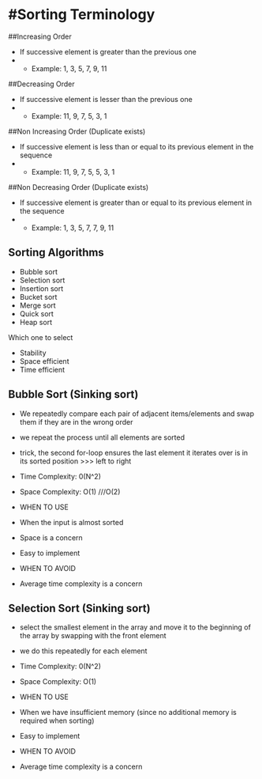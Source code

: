 #Sorting Terminology
====================

##Increasing Order
- If successive element is greater than the previous one
- - Example: 1, 3, 5, 7, 9, 11

##Decreasing Order
- If successive element is lesser than the previous one
- - Example:  11, 9, 7, 5, 3, 1

##Non Increasing Order  (Duplicate exists)
- If successive element is less than or equal to its previous element in the sequence
- - Example:  11, 9, 7, 5, 5, 3, 1

##Non Decreasing Order (Duplicate exists)
- If successive element is greater than or equal to its previous element in the sequence
- - Example:  1, 3, 5, 7, 7, 9, 11


## Sorting Algorithms
- Bubble sort
- Selection sort
- Insertion sort
- Bucket sort
- Merge sort
- Quick sort
- Heap sort

Which one to select
- Stability
- Space efficient
- Time efficient



## Bubble Sort   (Sinking sort)
- We repeatedly compare each pair of adjacent items/elements and swap them if they are in the wrong order
- we repeat the process until all elements are sorted
- trick, the second for-loop ensures the last element it iterates over is in its sorted position >>> left to right
- Time Complexity:  0(N^2)
- Space Complexity: O(1)   ///O(2)

- WHEN TO USE
- When the input is almost sorted
- Space is a concern
- Easy to implement

- WHEN TO AVOID
- Average time complexity is a concern




## Selection Sort   (Sinking sort)
- select the smallest element in the array and move it to the beginning of the array by swapping with the front element
- we do this repeatedly for each element

- Time Complexity:  0(N^2)
- Space Complexity: O(1) 
- WHEN TO USE
- When we have insufficient memory (since no additional memory is required when sorting)
- Easy to implement

- WHEN TO AVOID
- Average time complexity is a concern
